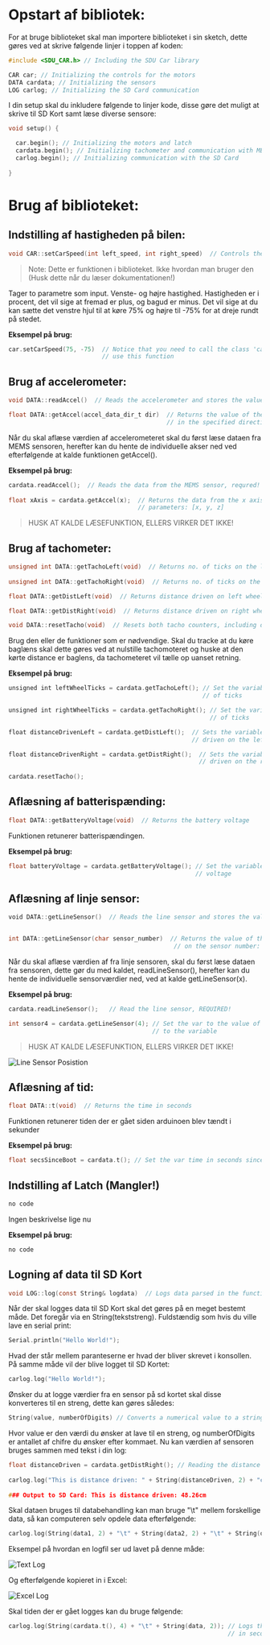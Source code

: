 # Opstart af bibliotek:
For at bruge biblioteket skal man importere biblioteket i sin sketch, dette gøres ved at skrive følgende linjer i toppen af koden:

```c
#include <SDU_CAR.h> // Including the SDU Car library

CAR car; // Initializing the controls for the motors
DATA cardata; // Initializing the sensors
LOG carlog; // Initializing the SD Card communication
```
I din setup skal du inkludere følgende to linjer kode, disse gøre det muligt at skrive til SD Kort samt læse diverse sensore:

```c
void setup() {​​​​

  car.begin(); // Initializing the motors and latch
  cardata.begin(); // Initializing tachometer and communication with MEMS
  carlog.begin(); // Initializing communication with the SD Card
 
}​​​​​​​​​​​
```

# Brug af biblioteket:

## Indstilling af hastigheden på bilen:
```c
void CAR::setCarSpeed(int left_speed, int right_speed)  // Controls the motor speed
```
> Note: Dette er funktionen i biblioteket. Ikke hvordan man bruger den (Husk dette når du læser dokumentationen!)

Tager to parametre som input. Venste- og højre hastighed. Hastigheden er i procent, det vil sige at fremad er plus, og bagud er minus. Det vil sige at du kan sætte det venstre hjul til at køre 75% og højre til -75% for at dreje rundt på stedet.

**Eksempel på brug:**
```c
car.setCarSpeed(75, -75)  // Notice that you need to call the class 'car' in order to
                          // use this function
```
## Brug af accelerometer:
```c
void DATA::readAccel()  // Reads the accelerometer and stores the values for later use

float DATA::getAccel(accel_data_dir_t dir)  // Returns the value of the accelerometer
                                            // in the specified direction
```
Når du skal aflæse værdien af accelerometeret skal du først læse dataen fra MEMS sensoren, herefter kan du hente de individuelle akser ned ved efterfølgende at kalde funktionen getAccel().

**Eksempel på brug:**
```c
cardata.readAccel();  // Reads the data from the MEMS sensor, requred!
 
float xAxis = cardata.getAccel(x);  // Returns the data from the x axis, 
                                    // parameters: [x, y, z]
```
> HUSK AT KALDE LÆSEFUNKTION, ELLERS VIRKER DET IKKE!

## Brug af tachometer:

```c
unsigned int DATA::getTachoLeft(void)  // Returns no. of ticks on the left tachometer
 
unsigned int DATA::getTachoRight(void)  // Returns no. of ticks on the right tachometer

float DATA::getDistLeft(void)  // Returns distance driven on left wheel in meters

float DATA::getDistRight(void)  // Returns distance driven on right wheel in meters

void DATA::resetTacho(void)  // Resets both tacho counters, including distance driven
```
Brug den eller de funktioner som er nødvendige. Skal du tracke at du køre baglæns skal dette gøres ved at nulstille tachomoteret og huske at den kørte distance er baglens, da tachometeret vil tælle op uanset retning.

**Eksempel på brug:**
```c
unsigned int leftWheelTicks = cardata.getTachoLeft(); // Set the variable to the number 
                                                      // of ticks

unsigned int rightWheelTicks = cardata.getTachoRight(); // Set the variable to the number 
                                                        // of ticks

float distanceDrivenLeft = cardata.getDistLeft();  // Sets the variable to the distance 
                                                   // driven on the left wheel

float distanceDrivenRight = cardata.getDistRight();  // Sets the variable to the distance 
                                                     // driven on the right wheel
 
cardata.resetTacho();
```
## Aflæsning af batterispænding:

```c
float DATA::getBatteryVoltage(void)  // Returns the battery voltage
```
Funktionen retunerer batterispændingen.

**Eksempel på brug:**
```c
float batteryVoltage = cardata.getBatteryVoltage(); // Set the variable to the battery
                                                    // voltage
```

## Aflæsning af linje sensor:

```c
void DATA::getLineSensor()  // Reads the line sensor and stores the values for later use


int DATA::getLineSensor(char sensor_number)  // Returns the value of the sensor based
                                              // on the sensor number: [1, 2, 3, 4, 5]
```
Når du skal aflæse værdien af fra linje sensoren, skal du først læse dataen fra sensoren, dette gør du med kaldet, readLineSensor(), herefter kan du hente de individuelle sensorværdier ned, ved at kalde getLineSensor(x).

**Eksempel på brug:**
```c
cardata.readLineSensor();   // Read the line sensor, REQUIRED!

int sensor4 = cardata.getLineSensor(4); // Set the var to the value of line sensor 4 
                                        // to the variable
```
> HUSK AT KALDE LÆSEFUNKTION, ELLERS VIRKER DET IKKE!

![Line Sensor Posistion](https://raw.githubusercontent.com/sdutek/sducar_files/main/line_sensor_posistion.png)

## Aflæsning af tid:

```c
float DATA::t(void)  // Returns the time in seconds
```
Funktionen retunerer tiden der er gået siden arduinoen blev tændt i sekunder

**Eksempel på brug:**
```c
float secsSinceBoot = cardata.t(); // Set the var time in seconds since Arduino boot
```

## Indstilling af Latch (Mangler!)

```c
no code
```
Ingen beskrivelse lige nu

**Eksempel på brug:**
```c
no code
```

## Logning af data til SD Kort


```c
void LOG::log(const String& logdata)  // Logs data parsed in the function to the SD Card
```

Når der skal logges data til SD Kort skal det gøres på en meget bestemt måde. Det foregår via en String(tekststreng).
Fuldstændig som hvis du ville lave en serial print:

```c
Serial.println("Hello World!");
```
Hvad der står mellem paranteserne er hvad der bliver skrevet i konsollen. På samme måde vil der blive logget til SD Kortet:

```c
carlog.log("Hello World!");
```
Ønsker du at logge værdier fra en sensor på sd kortet skal disse konverteres til en streng, dette kan gøres således:

```c
String(value, numberOfDigits) // Converts a numerical value to a string
```

Hvor value er den værdi du ønsker at lave til en streng, og numberOfDigits er antallet af chifre du ønsker efter kommaet. Nu kan værdien af sensoren bruges sammen med tekst i din log:

```c
float distanceDriven = cardata.getDistRight(); // Reading the distance driven
 
carlog.log("This is distance driven: " + String(distanceDriven, 2) + "cm");
 
### Output to SD Card: This is distance driven: 48.26cm
```
Skal dataen bruges til databehandling kan man bruge "\t" mellem forskellige data, så kan computeren selv opdele data efterfølgende:

```c
carlog.log(String(data1, 2) + "\t" + String(data2, 2) + "\t" + String(data3, 2));
```
Eksempel på hvordan en logfil ser ud lavet på denne måde:

![Text Log](https://raw.githubusercontent.com/sdutek/sducar_files/main/text_log.png)

Og efterfølgende kopieret in i Excel:

![Excel Log](https://raw.githubusercontent.com/sdutek/sducar_files/main/excel_log.png)

Skal tiden der er gået logges kan du bruge følgende:

```c
carlog.log(String(cardata.t(), 4) + "\t" + String(data, 2)); // Logs the first column as time
                                                             // in seconds, followed by data
```

